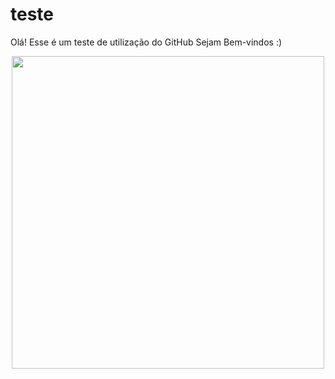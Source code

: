 # teste
Olá! Esse é um teste de utilização do GitHub
Sejam Bem-vindos :)
<div align="center">
<img src="https://media.giphy.com/media/5UqQOhnfQbg4IG0utP/giphy.gif" width="500px" />
</div>
